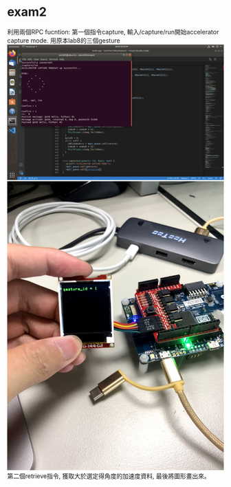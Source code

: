 # exam2
利用兩個RPC fucntion:
第一個指令capture, 輸入/capture/run開始accelerator capture mode.
用原本lab8的三個gesture
![image](https://github.com/yuchen0816/exam2/blob/main/截圖%202021-05-12%20下午5.24.49.png)
![image](https://github.com/yuchen0816/exam2/blob/main/IMG_9546.JPG)
第二個retrieve指令,
獲取大於選定得角度的加速度資料,
最後將圖形畫出來。
